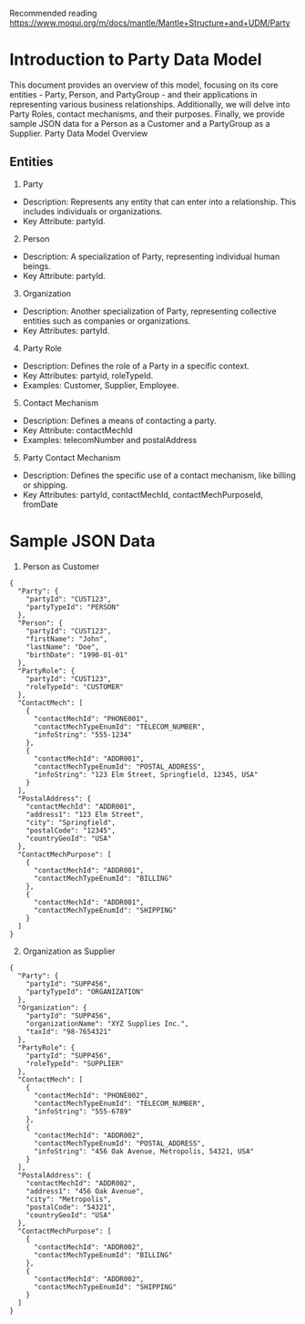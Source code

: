 Recommended reading
https://www.moqui.org/m/docs/mantle/Mantle+Structure+and+UDM/Party

# Introduction to Party Data Model

This document provides an overview of this model, focusing on its core entities - Party, Person, and PartyGroup - and their applications in representing various business relationships. Additionally, we will delve into Party Roles, contact mechanisms, and their purposes. Finally, we provide sample JSON data for a Person as a Customer and a PartyGroup as a Supplier.
Party Data Model Overview

## Entities
1. Party
* Description: Represents any entity that can enter into a relationship. This includes individuals or organizations.
* Key Attribute: partyId.
2. Person
* Description: A specialization of Party, representing individual human beings.
* Key Attribute: partyId.
3. Organization
* Description: Another specialization of Party, representing collective entities such as companies or organizations.
* Key Attributes: partyId.
4. Party Role
* Description: Defines the role of a Party in a specific context.
* Key Attributes: partyid, roleTypeId.
* Examples: Customer, Supplier, Employee.
5. Contact Mechanism
* Description: Defines a means of contacting a party.
* Key Attribute: contactMechId
* Examples: telecomNumber and postalAddress
5. Party Contact Mechanism
* Description: Defines the specific use of a contact mechanism, like billing or shipping.
* Key Attributes: partyId, contactMechId, contactMechPurposeId, fromDate
# Sample JSON Data
1. Person as Customer
```
{
  "Party": {
    "partyId": "CUST123",
    "partyTypeId": "PERSON"
  },
  "Person": {
    "partyId": "CUST123",
    "firstName": "John",
    "lastName": "Doe",
    "birthDate": "1990-01-01"
  },
  "PartyRole": {
    "partyId": "CUST123",
    "roleTypeId": "CUSTOMER"
  },
  "ContactMech": [
    {
      "contactMechId": "PHONE001",
      "contactMechTypeEnumId": "TELECOM_NUMBER",
      "infoString": "555-1234"
    },
    {
      "contactMechId": "ADDR001",
      "contactMechTypeEnumId": "POSTAL_ADDRESS",
      "infoString": "123 Elm Street, Springfield, 12345, USA"
    }
  ],
  "PostalAddress": {
    "contactMechId": "ADDR001",
    "address1": "123 Elm Street",
    "city": "Springfield",
    "postalCode": "12345",
    "countryGeoId": "USA"
  },
  "ContactMechPurpose": [
    {
      "contactMechId": "ADDR001",
      "contactMechTypeEnumId": "BILLING"
    },
    {
      "contactMechId": "ADDR001",
      "contactMechTypeEnumId": "SHIPPING"
    }
  ]
}
```


2. Organization as Supplier
```
{
  "Party": {
    "partyId": "SUPP456",
    "partyTypeId": "ORGANIZATION"
  },
  "Organization": {
    "partyId": "SUPP456",
    "organizationName": "XYZ Supplies Inc.",
    "taxId": "98-7654321"
  },
  "PartyRole": {
    "partyId": "SUPP456",
    "roleTypeId": "SUPPLIER"
  },
  "ContactMech": [
    {
      "contactMechId": "PHONE002",
      "contactMechTypeEnumId": "TELECOM_NUMBER",
      "infoString": "555-6789"
    },
    {
      "contactMechId": "ADDR002",
      "contactMechTypeEnumId": "POSTAL_ADDRESS",
      "infoString": "456 Oak Avenue, Metropolis, 54321, USA"
    }
  ],
  "PostalAddress": {
    "contactMechId": "ADDR002",
    "address1": "456 Oak Avenue",
    "city": "Metropolis",
    "postalCode": "54321",
    "countryGeoId": "USA"
  },
  "ContactMechPurpose": [
    {
      "contactMechId": "ADDR002",
      "contactMechTypeEnumId": "BILLING"
    },
    {
      "contactMechId": "ADDR002",
      "contactMechTypeEnumId": "SHIPPING"
    }
  ]
}
```



